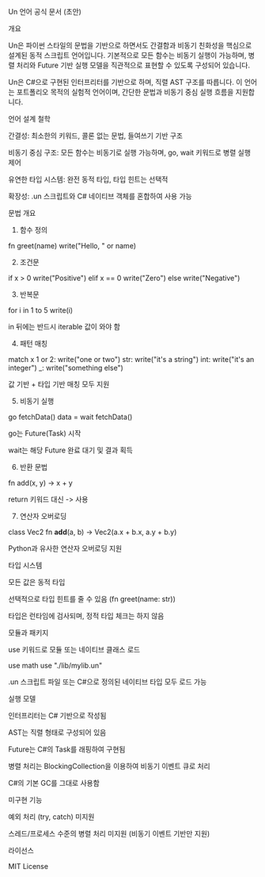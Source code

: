 Un 언어 공식 문서 (초안)

개요

Un은 파이썬 스타일의 문법을 기반으로 하면서도 간결함과 비동기 친화성을 핵심으로 설계된 동적 스크립트 언어입니다. 기본적으로 모든 함수는 비동기 실행이 가능하며, 병렬 처리와 Future 기반 실행 모델을 직관적으로 표현할 수 있도록 구성되어 있습니다.

Un은 C#으로 구현된 인터프리터를 기반으로 하며, 직렬 AST 구조를 따릅니다. 이 언어는 포트폴리오 목적의 실험적 언어이며, 간단한 문법과 비동기 중심 실행 흐름을 지원합니다.

언어 설계 철학

간결성: 최소한의 키워드, 콜론 없는 문법, 들여쓰기 기반 구조

비동기 중심 구조: 모든 함수는 비동기로 실행 가능하며, go, wait 키워드로 병렬 실행 제어

유연한 타입 시스템: 완전 동적 타입, 타입 힌트는 선택적

확장성: .un 스크립트와 C# 네이티브 객체를 혼합하여 사용 가능

문법 개요

1. 함수 정의

fn greet(name)
    write("Hello, " or name)

2. 조건문

if x > 0
    write("Positive")
elif x == 0
    write("Zero")
else
    write("Negative")

3. 반복문

for i in 1 to 5
    write(i)

in 뒤에는 반드시 iterable 값이 와야 함

4. 패턴 매칭

match x
    1 or 2: write("one or two")
    str: write("it's a string")
    int: write("it's an integer")
    _: write("something else")

값 기반 + 타입 기반 매칭 모두 지원

5. 비동기 실행

go fetchData()
data = wait fetchData()

go는 Future(Task) 시작

wait는 해당 Future 완료 대기 및 결과 획득

6. 반환 문법

fn add(x, y)
    -> x + y

return 키워드 대신 -> 사용

7. 연산자 오버로딩

class Vec2
    fn __add__(a, b)
        -> Vec2(a.x + b.x, a.y + b.y)

Python과 유사한 연산자 오버로딩 지원

타입 시스템

모든 값은 동적 타입

선택적으로 타입 힌트를 줄 수 있음 (fn greet(name: str))

타입은 런타임에 검사되며, 정적 타입 체크는 하지 않음

모듈과 패키지

use 키워드로 모듈 또는 네이티브 클래스 로드

use math
use "./lib/mylib.un"

.un 스크립트 파일 또는 C#으로 정의된 네이티브 타입 모두 로드 가능

실행 모델

인터프리터는 C# 기반으로 작성됨

AST는 직렬 형태로 구성되어 있음

Future는 C#의 Task를 래핑하여 구현됨

병렬 처리는 BlockingCollection을 이용하여 비동기 이벤트 큐로 처리

C#의 기본 GC를 그대로 사용함

미구현 기능

예외 처리 (try, catch) 미지원

스레드/프로세스 수준의 병렬 처리 미지원 (비동기 이벤트 기반만 지원)

라이선스

MIT License

